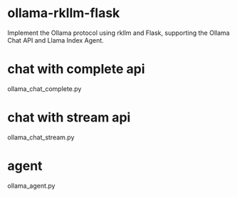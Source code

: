 # ollama-rkllm-flask
Implement the Ollama protocol using rkllm and Flask, supporting the Ollama Chat API and Llama Index Agent.

# chat with complete api
ollama_chat_complete.py

# chat with stream api
ollama_chat_stream.py

# agent
ollama_agent.py
